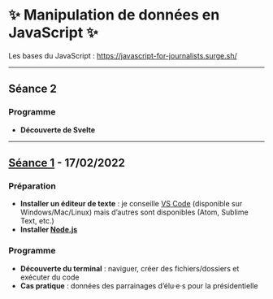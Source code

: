 # ✨ Manipulation de données en JavaScript ✨

Les bases du JavaScript : https://javascript-for-journalists.surge.sh/

***

## Séance 2

### Programme
- **Découverte de Svelte**

***

## [Séance 1](seance-1) - 17/02/2022

### Préparation
- **Installer un éditeur de texte** : je conseille [VS Code](https://code.visualstudio.com/) (disponible sur Windows/Mac/Linux) mais d’autres sont disponibles (Atom, Sublime Text, etc.)
- **Installer [Node.js](https://nodejs.org)**

### Programme
- **Découverte du terminal** : naviguer, créer des fichiers/dossiers et exécuter du code
- **Cas pratique** : données des parrainages d’élu·e·s pour la présidentielle
